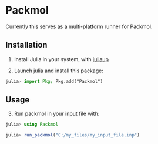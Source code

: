 # Packmol

Currently this serves as a multi-platform runner for Packmol.

## Installation

1. Install Julia in your system, with [juliaup](https://github.com/JuliaLang/juliaup#juliaup---julia-version-manager)

2. Launch julia and install this package:

```julia
julia> import Pkg; Pkg.add("Packmol")
```

## Usage

3. Run packmol in your input file with:

```julia
julia> using Packmol

julia> run_packmol("C:/my_files/my_input_file.inp")
```

